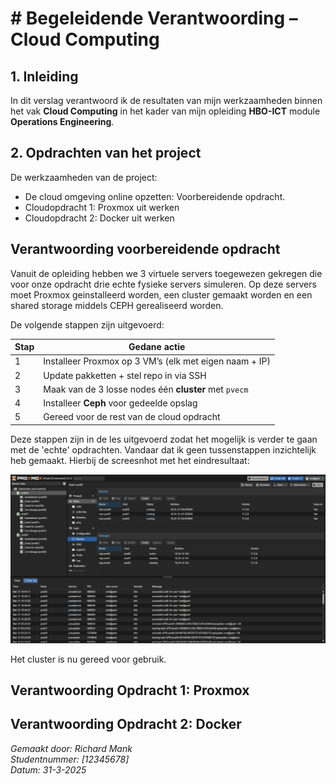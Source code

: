 # # Begeleidende Verantwoording – Cloud Computing

## 1. Inleiding

In dit verslag verantwoord ik de resultaten van mijn werkzaamheden binnen het vak **Cloud Computing** in het kader van mijn opleiding **HBO-ICT** module **Operations Engineering**.

## 2. Opdrachten van het project

De werkzaamheden van de project:
- De cloud omgeving online opzetten: Voorbereidende opdracht.
- Cloudopdracht 1: Proxmox uit werken
- Cloudopdracht 2: Docker uit werken

## Verantwoording voorbereidende opdracht

Vanuit de opleiding hebben we 3 virtuele servers toegewezen gekregen die voor onze opdracht drie echte fysieke servers simuleren.
Op deze servers moet Proxmox geinstalleerd worden, een cluster gemaakt worden en een shared storage middels CEPH gerealiseerd worden.

De volgende stappen zijn uitgevoerd:  

| Stap | Gedane actie                                                                |
|------|-----------------------------------------------------------------------------|
| 1    | Installeer Proxmox op 3 VM’s (elk met eigen naam + IP)                      |
| 2    | Update pakketten + stel repo in via SSH                                     |
| 3    | Maak van de 3 losse nodes één **cluster** met `pvecm`                       |
| 4    | Installeer **Ceph** voor gedeelde opslag                                    |
| 5    | Gereed voor de rest van de cloud opdracht                                   |

Deze stappen zijn in de les uitgevoerd zodat het mogelijk is verder te gaan met de 'echte' opdrachten.
Vandaar dat ik geen tussenstappen inzichtelijk heb gemaakt.
Hierbij de screesnhot met het eindresultaat:

![alt text](.\Screenshots\VoorbereidendeOpdracht\WerkendClusterEnCeph.png)

Het cluster is nu gereed voor gebruik.

## Verantwoording Opdracht 1: Proxmox

## Verantwoording Opdracht 2: Docker


*Gemaakt door: Richard Mank*  
*Studentnummer: [12345678]*  
*Datum: 31-3-2025*

